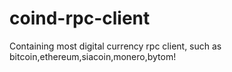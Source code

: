 # coind-rpc-client
Containing most digital currency rpc client, such as bitcoin,ethereum,siacoin,monero,bytom!
